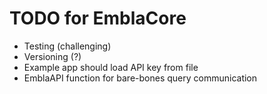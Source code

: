 # TODO for EmblaCore

* Testing (challenging)
* Versioning (?)
* Example app should load API key from file
* EmblaAPI function for bare-bones query communication
